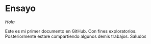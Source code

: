# Ensayo
*Hola*

Este es mi primer documento en GitHub. Con fines exploratorios.
Posteriormente estare compartiendo algunos demis trabajos.
Saludos
